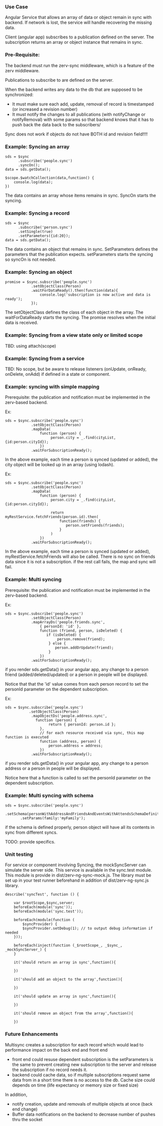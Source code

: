 ### Use Case
Angular Service that allows an array of data or object remain in sync with backend.
If network is lost, the service will handle recovering the missing data.

Client (angular app) subscribes to a publication defined on the server.
The subscription returns an array or object instance that remains in sync.

### Pre-Requisite:
The backend must run the zerv-sync middleware, which is a feature of the zerv middleware.

Publications to subscribe to are defined on the server.
 
When the backend writes any data to the db that are supposed to be synchronized:
* It must make sure each add, update, removal of record is timestamped (or increased a revision number)
* It must notify the changes to all publications (with notifyChange or notifyRemoval) with some params so that backend knows that it has to push back the data back to the subscribers/

Sync does not work if objects do not have BOTH id and revision field!!!!

### Example: Syncing an array

    sds = $sync
          .subscribe('people.sync')
          .syncOn();
    data = sds.getData();
           
    $scope.$watchCollection(data,function() {
        console.log(data);
    }) 

The data contains an array whose items remains in sync.
SyncOn starts the syncing.


### Example: Syncing a record

    sds = $sync
          .subscribe('person.sync')
          .setSingle(true)
          .setParameters({id:20});
    data = sds.getData();
            
The data contains an object that remains in sync.
SetParameters defines the parameters that the publication expects.
setParameters starts the syncing so syncOn is not needed.

### Example: Syncing an object

    promise = $sync.subscribe('people.sync')
                .setObjectClass(Person)
                .waitForDataReady().then(function(data){
                    console.log('subscription is now active and data is ready');
                });
     


The setObjectClass defines the class of each object in the array.
The waitForDataReady starts the syncing. The promise resolves when the initial data is received.

### Example: Syncing from a view state only or limited scope

TBD: using attach(scope)

### Example: Syncing from a service

TBD: No scope, but be aware to release listeners (onUpdate, onReady, onDelete, onAdd) if defined in a state or component.

    
### Example: syncing with simple mapping

Prerequisite:
the publication and notification must be implemented in the zerv-based backend. 

Ex:

    sds = $sync.subscribe('people.sync')
                .setObjectClass(Person)
                .mapData(
                    function (person) {
                         person.city = _.find(cityList,{id:person.cityId});
                    })
                .waitForSubscriptionReady();
         

In the above example, each time a person is synced (updated or added), the city object will be looked up in an array (using lodash).


Ex:

    sds = $sync.subscribe('people.sync')
                .setObjectClass(Person)
                .mapData(
                    function (person) {
                         person.city = _.find(cityList,{id:person.cityId});

                         return myRestService.fetchFriends(person.id).then(                             
                             function(friends) {
                                person.setFriends(friends);
                             }
                         ) 
                    })
                .waitForSubscriptionReady();
         

In the above example, each time a person is synced (updated or added), myRestService.fetchFriends will also be called. There is no sync on friends data since it is not a subscription.
if the rest call fails, the map and sync will fail. 


### Example: Multi syncing

Prerequisite:
the publication and notification must be implemented in the zerv-based backend. 

Ex:

    sds = $sync.subscribe('people.sync')
                .setObjectClass(Person)
                .mapArrayDs('people.friends.sync',
                    { personId: 'id' },
                    function (friend, person, isDeleted) {
                       if (isDeleted) {
                            person.remove(friend);
                        } else {
                           person.addOrUpdate(friend);
                        }
                    })
                .waitForSubscriptionReady();
         

if you render sds.getData() in your angular app, any change to a person friend (added/deleted/updated) or a person in people will be displayed.

Notice that that the 'id' value comes from each person record to set the personId parameter on the dependent subscription.


Ex:

    sds = $sync.subscribe('people.sync')
               .setObjectClass(Person)
                .mapObjectDs('people.address.sync',
                  function (person) {
                        return { personId: person.id };
                    },
                    // for each resource received via sync, this map function is executed
                    function (address, person) {
                        person.address = address;
                    })
                .waitForSubscriptionReady();

if you render sds.getData() in your angular app, any change to a person address or a person in people will be displayed.

Notice here that a function is called to set the personId parameter on the dependent subscription.

### Example: Multi syncing with schema

    sds = $sync.subscribe('people.sync')
           .setSchema(personWithAddressAndFriendsAndEventsWithAttendsSchemaDefinition)
           .setParams(family:'myFamily');

if the schema is defined properly, person object will have all its contents in sync from different syncs.

TODO: provide specifics.

### Unit testing

For service or component involving Syncing, the mockSyncServer can simulate the server side.
This service is available in the sync.test module. This module is provide in dist/zerv-ng-sync-mock.js.
The library must be set up in your test runner beforehand in addition of dist/zerv-ng-sync.js library.

    describe('syncTest', function () {

        var $rootScope,$sync,server;
        beforeEach(module('sync'));
        beforeEach(module('sync.test'));

        beforeEach(module(function (
            $syncProvider) {
            $syncProvider.setDebug(1); // to output debug information if needed
        }));

        beforeEach(inject(function (_$rootScope_, _$sync_, _mockSyncServer_) {
        }

        it('should return an array in sync',function(){
            
        })

        it('should add an object to the array',function(){
            
        })
        
        it('should update an array in sync',function(){
            
        })

        it('should remove an object from the array',function(){
            
        })


### Future Enhancements

Multisync creates a subscription for each record which would lead to performance impact on the back end and front end

- front end could resuse dependent subscription is the setParameters is the same to prevent creating new subscription to the server and release the subscription if no record needs it.
- backend could cache data, so if multiple subscriptions request same data from in a short time there is no access to the db.
Cache size could depends on time (life expectancy or memory size or fixed size)

In addition,

- notify creation, update and removals of multiple objects at once (back end change)
- Buffer data notifications on the backend to decrease number of pushes thru the socket 
